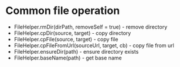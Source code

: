 Common file operation
=========

* FileHelper.rmDir(dirPath, removeSelf = true) - remove directory
* FileHelper.cpDir(source, target) - copy directory
* FileHelper.cpFile(source, target) - copy file
* FileHelper.cpFileFromUrl(sourceUrl, target, cb)  - copy file from url
* FileHelper.ensureDir(path) - ensure directory exists
* FileHelper.baseName(path) - get base name